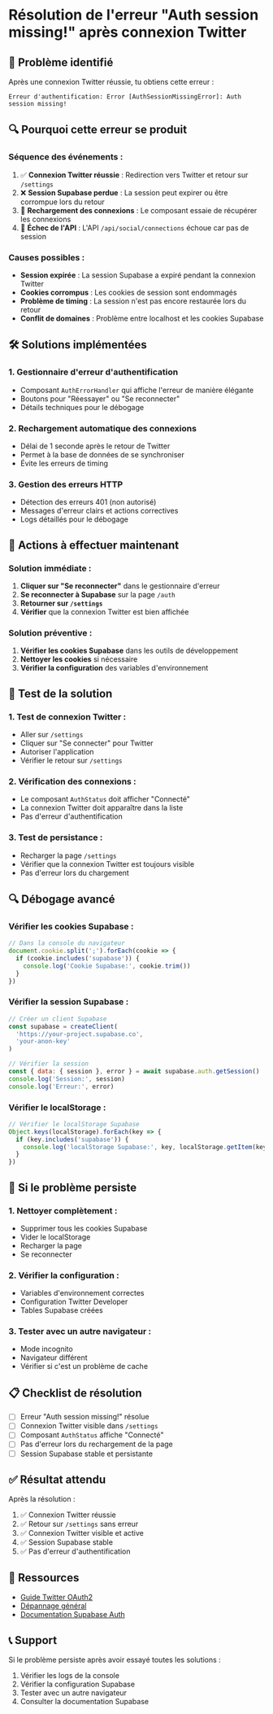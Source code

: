 # Résolution de l'erreur "Auth session missing!" après connexion Twitter

## 🚨 **Problème identifié**

Après une connexion Twitter réussie, tu obtiens cette erreur :
```
Erreur d'authentification: Error [AuthSessionMissingError]: Auth session missing!
```

## 🔍 **Pourquoi cette erreur se produit**

### **Séquence des événements :**
1. ✅ **Connexion Twitter réussie** : Redirection vers Twitter et retour sur `/settings`
2. ❌ **Session Supabase perdue** : La session peut expirer ou être corrompue lors du retour
3. 🔄 **Rechargement des connexions** : Le composant essaie de récupérer les connexions
4. 🚫 **Échec de l'API** : L'API `/api/social/connections` échoue car pas de session

### **Causes possibles :**
- **Session expirée** : La session Supabase a expiré pendant la connexion Twitter
- **Cookies corrompus** : Les cookies de session sont endommagés
- **Problème de timing** : La session n'est pas encore restaurée lors du retour
- **Conflit de domaines** : Problème entre localhost et les cookies Supabase

## 🛠️ **Solutions implémentées**

### **1. Gestionnaire d'erreur d'authentification**
- Composant `AuthErrorHandler` qui affiche l'erreur de manière élégante
- Boutons pour "Réessayer" ou "Se reconnecter"
- Détails techniques pour le débogage

### **2. Rechargement automatique des connexions**
- Délai de 1 seconde après le retour de Twitter
- Permet à la base de données de se synchroniser
- Évite les erreurs de timing

### **3. Gestion des erreurs HTTP**
- Détection des erreurs 401 (non autorisé)
- Messages d'erreur clairs et actions correctives
- Logs détaillés pour le débogage

## 🔧 **Actions à effectuer maintenant**

### **Solution immédiate :**
1. **Cliquer sur "Se reconnecter"** dans le gestionnaire d'erreur
2. **Se reconnecter à Supabase** sur la page `/auth`
3. **Retourner sur `/settings`**
4. **Vérifier** que la connexion Twitter est bien affichée

### **Solution préventive :**
1. **Vérifier les cookies Supabase** dans les outils de développement
2. **Nettoyer les cookies** si nécessaire
3. **Vérifier la configuration** des variables d'environnement

## 🧪 **Test de la solution**

### **1. Test de connexion Twitter :**
- Aller sur `/settings`
- Cliquer sur "Se connecter" pour Twitter
- Autoriser l'application
- Vérifier le retour sur `/settings`

### **2. Vérification des connexions :**
- Le composant `AuthStatus` doit afficher "Connecté"
- La connexion Twitter doit apparaître dans la liste
- Pas d'erreur d'authentification

### **3. Test de persistance :**
- Recharger la page `/settings`
- Vérifier que la connexion Twitter est toujours visible
- Pas d'erreur lors du chargement

## 🔍 **Débogage avancé**

### **Vérifier les cookies Supabase :**
```javascript
// Dans la console du navigateur
document.cookie.split(';').forEach(cookie => {
  if (cookie.includes('supabase')) {
    console.log('Cookie Supabase:', cookie.trim())
  }
})
```

### **Vérifier la session Supabase :**
```javascript
// Créer un client Supabase
const supabase = createClient(
  'https://your-project.supabase.co',
  'your-anon-key'
)

// Vérifier la session
const { data: { session }, error } = await supabase.auth.getSession()
console.log('Session:', session)
console.log('Erreur:', error)
```

### **Vérifier le localStorage :**
```javascript
// Vérifier le localStorage Supabase
Object.keys(localStorage).forEach(key => {
  if (key.includes('supabase')) {
    console.log('localStorage Supabase:', key, localStorage.getItem(key))
  }
})
```

## 🚨 **Si le problème persiste**

### **1. Nettoyer complètement :**
- Supprimer tous les cookies Supabase
- Vider le localStorage
- Recharger la page
- Se reconnecter

### **2. Vérifier la configuration :**
- Variables d'environnement correctes
- Configuration Twitter Developer
- Tables Supabase créées

### **3. Tester avec un autre navigateur :**
- Mode incognito
- Navigateur différent
- Vérifier si c'est un problème de cache

## 📋 **Checklist de résolution**

- [ ] Erreur "Auth session missing!" résolue
- [ ] Connexion Twitter visible dans `/settings`
- [ ] Composant `AuthStatus` affiche "Connecté"
- [ ] Pas d'erreur lors du rechargement de la page
- [ ] Session Supabase stable et persistante

## ✅ **Résultat attendu**

Après la résolution :
1. ✅ Connexion Twitter réussie
2. ✅ Retour sur `/settings` sans erreur
3. ✅ Connexion Twitter visible et active
4. ✅ Session Supabase stable
5. ✅ Pas d'erreur d'authentification

## 🔗 **Ressources**

- [Guide Twitter OAuth2](TWITTER_ENV_SETUP.md)
- [Dépannage général](TROUBLESHOOTING_AUTH.md)
- [Documentation Supabase Auth](https://supabase.com/docs/guides/auth)

## 📞 **Support**

Si le problème persiste après avoir essayé toutes les solutions :
1. Vérifier les logs de la console
2. Vérifier la configuration Supabase
3. Tester avec un autre navigateur
4. Consulter la documentation Supabase
